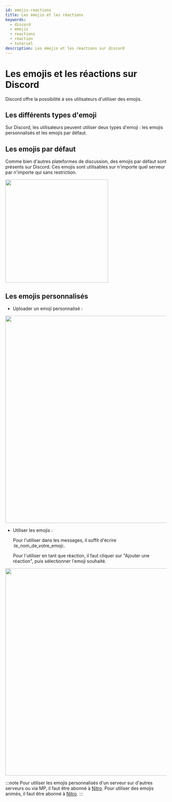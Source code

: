 ```yaml
---
id: emojis-reactions
title: Les émojis et les réactions
keywords:
  - discord
  - emojis
  - reactions
  - réaction
  - tutoriel
description: Les émojis et les réactions sur discord
---
```

# Les emojis et les réactions sur Discord

Discord offre la possibilité à ses utilisateurs d'utiliser des emojis.

## Les différents types d'emoji

Sur Discord, les utilisateurs peuvent utiliser deux types d'emoji : les emojis personnalisés et les emojis par défaut.

## Les emojis par défaut

Comme bien d'autres plateformes de discussion, des emojis par défaut sont présents sur Discord. Ces emojis sont utilisables sur n'importe quel serveur par n'importe qui sans restriction.

<img src="https://i.discord.fr/lE0.png" width="321" height="" />

## Les emojis personnalisés

- Uploader un emoji personnalisé :

<img src="https://i.discord.fr/pos.png" width="645" height="" />

- Utiliser les emojis :
 
  Pour l'utiliser dans les messages, il suffit d'écrire :le_nom_de_votre_emoji:.
 
  Pour l'utiliser en tant que réaction, il faut cliquer sur "Ajouter une réaction", puis sélectionner l'emoji souhaité.
 
<img src="https://i.discord.fr/icm.png" width="645" height="" />
 
 
 :::note 
 Pour utiliser les emojis personnalisés d'un serveur sur d'autres serveurs ou via MP, il faut être abonné à [Nitro](https://discord.fr/wiki/nitro-jeux/nitro/abonnements).
 Pour utiliser des emojis animés, il faut être abonné à [Nitro](https://discord.fr/wiki/nitro-jeux/nitro/abonnements).
 :::
